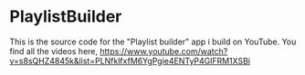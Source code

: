 # PlaylistBuilder
This is the source code for the "Playlist builder" app i build on YouTube. You find all the videos here, https://www.youtube.com/watch?v=s8sQHZ4845k&list=PLNfklfxfM6YgPgie4ENTyP4GlFRM1XSBi
